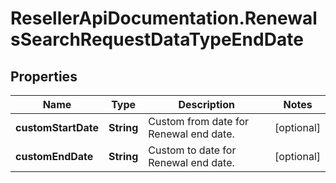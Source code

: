 # ResellerApiDocumentation.RenewalsSearchRequestDataTypeEndDate

## Properties

Name | Type | Description | Notes
------------ | ------------- | ------------- | -------------
**customStartDate** | **String** | Custom from date for Renewal end date. | [optional] 
**customEndDate** | **String** | Custom to date for Renewal end date. | [optional] 


